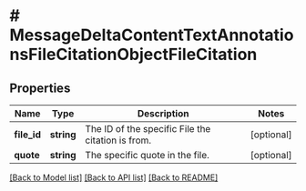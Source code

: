 # # MessageDeltaContentTextAnnotationsFileCitationObjectFileCitation

## Properties

Name | Type | Description | Notes
------------ | ------------- | ------------- | -------------
**file_id** | **string** | The ID of the specific File the citation is from. | [optional]
**quote** | **string** | The specific quote in the file. | [optional]

[[Back to Model list]](../../README.md#models) [[Back to API list]](../../README.md#endpoints) [[Back to README]](../../README.md)
